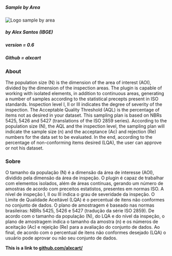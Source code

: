 ##### Sample by Area
![Logo sample by area](https://plugins.qgis.org/media/cache/f9/2c/f92cac6c1fc3bac1f4a406495ddcd766.png)

##### by Alex Santos (IBGE)
##### version = 0.6
##### Github = alxcart

### About
The population size (N) is the dimension of the area of interest (AOI), divided by the dimension of the inspection areas. The plugin is capable of working with isolated elements, in addition to continuous areas, generating a number of samples according to the statistical precepts present in ISO standards. Inspection level I, II or III indicates the degree of severity of the inspection. The Acceptable Quality Threshold (AQL) is the percentage of items not as desired in your dataset. This sampling plan is based on NBRs 5425, 5426 and 5427 (translations of the ISO 2859 series). According to the population size (N), the AQL and the inspection level, the sampling plan will indicate the sample size (n) and the acceptance (Ac) and rejection (Re) numbers for the data set to be evaluated. In the end, according to the percentage of non-conforming items desired (LQA), the user can approve or not his dataset.

### Sobre
O tamanho da população (N) é a dimensão da área de interesse (AOI), dividido pela dimensão da área de inspeção. O plugin é capaz de trabalhar com elementos isolados, além de áreas contínuas, gerando um número de amostras de acordo com preceitos estatistos, presentes em normas ISO. A nível de inspeção I, II ou III indica o grau de severidade da inspeção. O Limite de Qualidade Aceitável (LQA) é o percentual de itens não conformes no conjunto de dados. O plano de amostragem é baseado nas normas brasileiras: NBRs 5425, 5426 e 5427 (tradução da série ISO 2859). De acordo com o tamanho da população (N), do LQA e do nível da inspeção, o plano de amostragem indica o tamanho da amostra (n) e os números de aceitação (Ac) e rejeição (Re) para a avaliação do conjunto de dados. Ao final, de acordo com o percentual de itens não conformes desejado (LQA) o usuário pode aprovar ou não seu conjunto de dados. 

**This is a link to [github.com/alxcart/](https://github.com/alxcart/SampleByArea)**